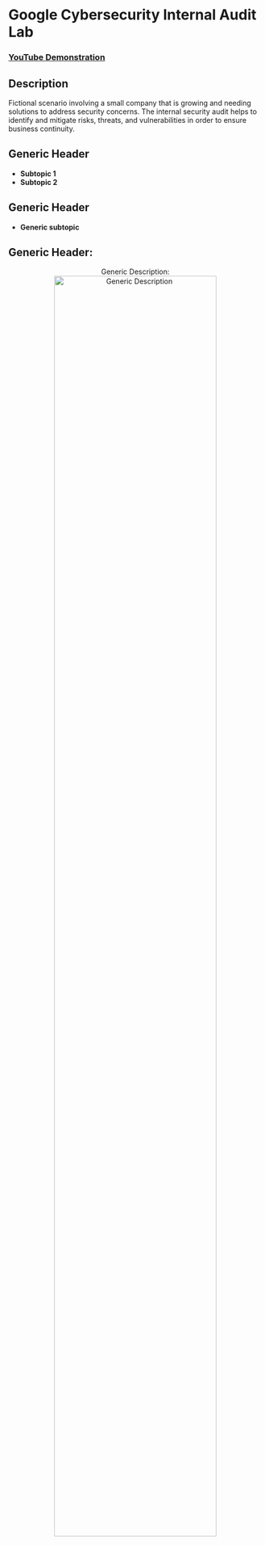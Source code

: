 <h1>Google Cybersecurity Internal Audit Lab</h1>

 ### [YouTube Demonstration](https://youtu.be/7eJexJVCqJo)

<h2>Description</h2>
Fictional scenario involving a small company that is growing and needing solutions to address security concerns. The internal security audit helps to identify and mitigate risks, threats, and vulnerabilities in order to ensure business continuity.
<br />


<h2>Generic Header</h2>

- <b>Subtopic 1</b> 
- <b>Subtopic 2</b>

<h2>Generic Header</h2>

- <b>Generic subtopic</b> 

<h2>Generic Header:</h2>

<p align="center">
Generic Description: <br/>
<img src="https://i.ibb.co/vqdXPzy/Lester-Lumanog-headshot-USA.jpg" height="80%" width="80%" alt="Generic Description"/> 
<br />
<br />

</p>

<!--
 ```diff
- text in red
+ text in green
! text in orange
# text in gray
@@ text in purple (and bold)@@
```
--!>
